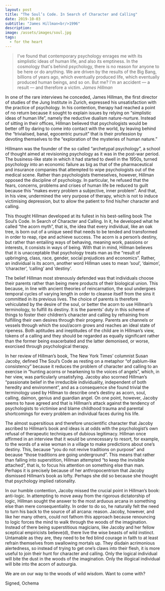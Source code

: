 ```yaml
---
layout: post
title: "The Soul’s Code. In Search of Character and Calling"
date: 2019-10-03
subtitle: "James Hillman<br/>1996"
description:
image: /assets/images/soul.jpg
tags:
  - for the heart
---
```


<blockquote>
I've found that contemporary psychology enrages me with its simplistic ideas of human life, and also its emptiness. In the cosmology that's behind psychology, there is no reason for anyone to be here or do anything. We are driven by the results of the Big Bang, billions of years ago, which eventually produced life, which eventually produced human beings, and so on. But me? I'm an accident — a result — and therefore a victim.
<cite>James Hillman</cite>
</blockquote>

In one of the rare interviews he conceded, James Hillman, the first director of studies of the Jung Institute in Zurich, expressed his unsatisfaction with the practice of psychology. In his contention, therapy had reached a point of no return because it sought to explain issues by relying on “simplistic ideas of human life”, namely the reductive dualism nature-nurture. Instead of sitting in their offices, Hillman believed that psychologists would be better off by daring to come into contact with the world, by leaving behind the “trivialised, banal, egocentric pursuit” that is their profession by devoting themselves to the “exploration of the mysteries of human nature.”

Hillmann was the founder of the so called “archetypal psychology”, a school of thought aimed at revisioning psychology as it was in the post-war period. The business-like state in which it had started to dwell in the 1950s, turned psychology into an economic failure as big as that of the pharmaceutical and insurance companies that attempted to wipe psychologists out of the medical scene. Rather than psychologists themeselves, however, Hillman opposed the discipline of psychology. In particular, he refused that the fears, concerns, problems and crises of human life be reduced to guilt because this “makes every problem a subjective, inner problem”. And that, in his view, undermined the very purpose of therapy, which is not to induce victimising depression, but to allow the patient to find his/her character and calling.

This thought Hillman developed at its fullest in his best-selling book The Soul’s Code. In Search of Character and Calling. In it, he developed what he called “the acorn myth”, that is, the idea that every individual, like an oak tree, is born out of a unique seed that needs to be tended and transformed in order to reap, ripe and achieve success. The acorn is a person’s destiny, but rather than entailing ways of behaving, meaning work, passions or interests, it consists in ways of being. With that in mind, Hillman believes that it is unacceptable that psychology treats man as the “result of upbringing, class, race, gender, social prejudices and economics”. Rather, an individual is its acorn, another word Hillman uses to mean ‘soul’, ‘daimon’, ‘character’, ‘calling’ and ‘destiny’.

The belief Hillman most strenously defended was that individuals choose their parents rather than being mere products of their biological union. This because, in line with ancient theories of reincarnation, the soul undergoes temporal cycles of varying length in order to cleanse itself from the sins it committed in its previous lives. The choice of parents is therefore vehiculated by the desire of the soul, or better the acorn to use Hillman’s terminology, to fulfill its destiny. It is the parents’ duty in this scheme of things to foster their children’s character and calling by refraining from fulfilling their own desires through their progeny. Parents are channels or vessels through which the soul/acorn grows and reaches an ideal state of ripeness. Both aptitudes and ineptitudes of the child are in Hillman’s view, tokens of a calling and they should be regarded as equally significant rather than the former being exacerbated and the latter demonised, or worse, exorcised through psychological therapy.

In her review of Hillman’s book, The New York Times’ columnist Susan Jacoby, defined The Soul’s Code as resting on a metaphor “of pablum-like consistency” because it reduces the problem of character and calling to an exercise in “hunting acorns or hearkening to the voices of angels”, which, in her view, was particularly unsatisfying. Jacoby also scorned Hillman’s “passionate belief in the irreducible individuality, independent of both heredity and environment”, and as a consequence she found trivial the terminology used by Hillman to describe one’s destiny as acorn, soul, calling, daimon, genius and guardian angel. On one point, however, Jacoby seems to have agreed and that is Hillman’s attack against the tendency of psychologists to victimise and blame childhood trauma and parental shortcomings for every problem an individual faces during his life.

The almost supersitious and therefore unscientific character that Jacoby ascribed to Hillman’s book and ideas is at odds with the psychologist’s own refusal of therapeutic techniques of dubious legitimacy. Hillman once affirmed in an interview that it would be unnecessary to resort, for example, to the words of a wise woman in a village to make predictions about one’s destiny. This, because “you do not revive traditions on purpose” and because “those traditions are going underground”. This means that rather than falling into superstition, Hillman attempted “to keep the invisible attached”, that is, to focus his attention on something else than man. Perhaps it is precisely because of her anthropocentrism that Jacoby dismissed Hillman’s book as lofty. Perhaps she did so because she thought that psychology implied rationality.

In our humble contention, Jacoby missed the crucial point in Hillman’s book: anti-logic. In attempting to move away from the rigorous dictatorship of logic, Hillman sought the answer to the most arduous arcana in something else than mere consequentiality. In order to do so, he naturally felt the need to turn his back to the source of all arcana: reason. Jacoby, however, and like her many others, could not fathom this approach because renouncing to logic forces the mind to walk through the woods of the imagination. Instead of there being superstitious magicians, like Jacoby and her fellow sceptical empiricists believe(d), there live the wise beasts of wild instinct. Untamable as they are, they need to be fed blind courage in faith to at least refrain themselves from swallowing mortals up. They disdain acrimonious alertedness, so instead of trying to get one’s claws into their flesh, it is more useful to join their hunt for character and calling. Only the logical individual will bite the dust in the woods of the imagination. Only the illogical individual will bite into the acorn of autourgia.

We are on our way to the woods of wild wisdom. Want to come with?

Signed, Ochema
